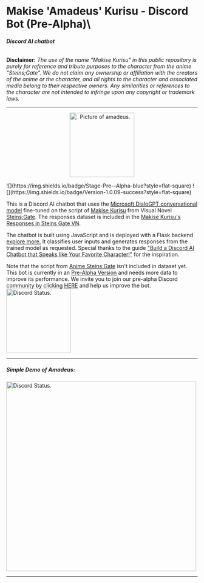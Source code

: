 # Makise 'Amadeus' Kurisu - Discord Bot (Pre-Alpha)\
###### **Discord AI chatbot**
**Disclaimer:**
*The use of the name "Makise Kurisu" in this public repository is purely for reference and tribute purposes to the character from the anime "Steins;Gate". We do not claim any ownership or affiliation with the creators of the anime or the character, and all rights to the character and associated media belong to their respective owners. Any similarities or references to the character are not intended to infringe upon any copyright or trademark laws.*

------------

<p align="center">
  <img src="https://drive.google.com/uc?export=view&id=1N4zJjUVZuw1KkQ9MvDg7QzpjUoTi3JMr" alt="Picture of amadeus." width=170>
</p>
![](https://img.shields.io/badge/Stage-Pre--Alpha-blue?style=flat-square) ![](https://img.shields.io/badge/Version-1.0.09-success?style=flat-square)

This is a Discord AI chatbot that uses the [Microsoft DialoGPT conversational model](https://huggingface.co/microsoft/DialoGPT-medium) fine-tuned on the script of [Makise Kurisu](https://steins-gate.fandom.com/wiki/Kurisu_Makise) from Visual Novel [Steins;Gate](https://store.steampowered.com/app/412830/STEINSGATE/). The responses dataset is included in the [Makise Kurisu's Responses in Steins Gate VN](https://github.com/Ibnelaiq/KurisuQA).

The chatbot is built using JavaScript and is deployed with a Flask backend [explore more.](https://github.com/Ibnelaiq/KurisuAmadeusBot-AI)  It classifies user inputs and generates responses from the trained model as requested. Special thanks to the guide ["Build a Discord AI Chatbot that Speaks like Your Favorite Character!"](https://github.com/RuolinZheng08/twewy-discord-chatbot) for the inspiration.

Note that the script from [Anime Steins;Gate](https://myanimelist.net/anime/9253/Steins_Gate) isn't included in dataset yet.
This bot is currently in an [Pre-Alpha Version](https://en.wikipedia.org/wiki/Software_release_life_cycle#:~:text=Pre%2Dalpha%20refers%20to%20all%20activities%20performed%20during%20the%20software%20project%20before%20formal%20testing.) and needs more data to improve its performance. We invite you to join our pre-alpha Discord community by clicking [HERE](https://discord.gg/vDMCuGTY3Q) and help us improve the bot.
  <img src="https://img.shields.io/discord/1096756895118798931?label=Pre-Alpha%20Server&style=for-the-badge&logo=discord&logoColor=white" alt="Discord Status." width=170>

------------

##### Simple Demo of Amadeus:
  <img src="https://drive.google.com/uc?export=view&id=1_J14zhr31yTi2UxjlHGpSRsZxDFwrrHO" alt="Discord Status." width=500>

------------

